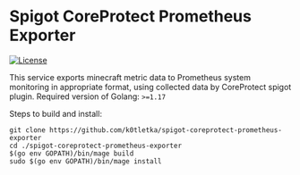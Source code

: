 # Spigot CoreProtect Prometheus Exporter
[![License](https://img.shields.io/github/license/k0tletka/spigot-coreprotect-prometheus-exporter?&logo=github)](LICENSE)

This service exports minecraft metric data to Prometheus system monitoring in appropriate format, using collected data by CoreProtect spigot plugin.
Required version of Golang: `>=1.17`

Steps to build and install:
```
git clone https://github.com/k0tletka/spigot-coreprotect-prometheus-exporter
cd ./spigot-coreprotect-prometheus-exporter
$(go env GOPATH)/bin/mage build
sudo $(go env GOPATH)/bin/mage install
```
